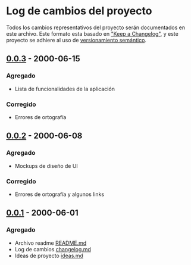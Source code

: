 # Log de cambios del proyecto

Todos los cambios representativos del proyecto serán documentados en este archivo. Este formato esta basado en ["Keep a Changelog"](https://keepachangelog.com/en/1.0.0/), y este proyecto se adhiere al uso de [versionamiento semántico](https://semver.org/spec/v2.0.0.html).

<!-- ## [version] - yyyy-mm-dd

### Agregado

- ...

### Corregido

- ...

### Cambiado

- ...

### Eliminado

- ... -->

## [0.0.3](../tree/0.0.3) - 2000-06-15

### Agregado

- Lista de funcionalidades de la aplicación

### Corregido

- Errores de ortografía


## [0.0.2](../tree/0.0.2) - 2000-06-08

### Agregado

- Mockups de diseño de UI

### Corregido

- Errores de ortografía y algunos links


## [0.0.1](../tree/0.0.1) - 2000-06-01

### Agregado

- Archivo readme  [README.md](../README.md)
- Log de cambios [changelog.md](changelog.md)
- Ideas de proyecto [ideas.md](ideas.md)
